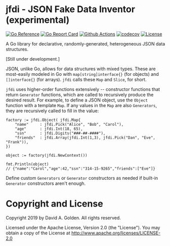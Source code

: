 # jfdi - JSON Fake Data Inventor (experimental)

[![Go Reference](https://pkg.go.dev/badge/github.com/xdg-go/jfdi.svg)](https://pkg.go.dev/github.com/xdg-go/jfdi)
[![Go Report Card](https://goreportcard.com/badge/github.com/xdg-go/jfdi)](https://goreportcard.com/report/github.com/xdg-go/jfdi)
[![Github Actions](https://github.com/xdg-go/jfdi/actions/workflows/test.yml/badge.svg)](https://github.com/xdg-go/jfdi/actions/workflows/test.yml)
[![codecov](https://codecov.io/gh/xdg-go/jfdi/branch/master/graph/badge.svg)](https://codecov.io/gh/xdg-go/jfdi)
[![License](https://img.shields.io/badge/License-Apache%202.0-blue.svg)](https://opensource.org/licenses/Apache-2.0)

A Go library for declarative, randomly-generated, heterogeneous JSON data
structures.

[Still under development.]

JSON, unlike Go, allows for data structures with mixed types.  These are
most-easily modeled in Go with `map[string]interface{}` (for objects) and
`[]interface{}` (for arrays).  `jfdi` calls these `Map` and `Slice`, for short.

`jfdi` uses higher-order functions extensively -- constructor functions that return
`Generator` functions, which are called to recursively produce the
desired result.  For example, to define a JSON object, use the `Object`
function with a template `Map`.  If any values in the `Map` are also
`Generators`, they are recursively called to fill in the value:

    factory := jfdi.Object( jfdi.Map{
        "name"     : jfdi.Pick("Alice", "Bob", "Carol"),
        "age"      : jfdi.Int(18, 65),
        "ssn"      : jfdi.Digits("###-##-####"),
        "friends"  : jfdi.Array(jfdi.Int(1,3), jfdi.Pick("Dan", "Eve", "Frank")),
    })

    object := factory(jfdi.NewContext())

    fmt.Println(object)
    // {"name":"Carol","age":42,"ssn":"314-15-9265","friends":["Eve"]}

Define custom `Generators` or `Generator` constructors as needed if built-in
`Generator` constructors aren't enough.

# Copyright and License

Copyright 2019 by David A. Golden. All rights reserved.

Licensed under the Apache License, Version 2.0 (the "License").
You may obtain a copy of the License at http://www.apache.org/licenses/LICENSE-2.0

